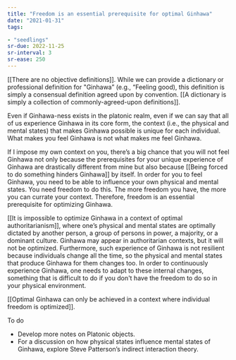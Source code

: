 ```yaml
---
title: "Freedom is an essential prerequisite for optimal Ginhawa"
date: "2021-01-31"
tags:

- "seedlings"
sr-due: 2022-11-25
sr-interval: 3
sr-ease: 250
---
```

[[There are no objective definitions]]. While we can provide a dictionary or professional definition for "Ginhawa” (e.g., “Feeling good), this definition is simply a consensual definition agreed upon by convention. [[A dictionary is simply a collection of commonly-agreed-upon definitions]].

Even if Ginhawa-ness exists in the platonic realm, even if we can say that all of us experience Ginhawa in its core form, the context (i.e., the physical and mental states) that makes Ginhawa possible is unique for each individual. What makes you feel Ginhawa is not what makes me feel Ginhawa.

If I impose my own context on you, there’s a big chance that you will not feel Ginhawa not only because the prerequisites for your unique experience of Ginhawa are drastically different from mine but also because [[Being forced to do something hinders Ginhawa]] by itself. In order for you to feel Ginhawa, you need to be able to influence your own physical and mental states. You need freedom to do this. The more freedom you have, the more you can currate your context. Therefore, freedom is an essential prerequisite for optimizing Ginhawa.

[[It is impossible to optimize Ginhawa in a context of optimal authoritarianism]], where one’s physical and mental states are optimally dictated by another person, a group of persons in power, a majority, or a dominant culture. Ginhawa may appear in authoritarian contexts, but it will not be optimized. Furthermore, such experience of Ginhawa is not resilient because individuals change all the time, so the physical and mental states that produce Ginhawa for them changes too. In order to continuously experience Ginhawa, one needs to adapt to these internal changes, something that is difficult to do if you don't have the freedom to do so in your physical environment.

[[Optimal Ginhawa can only be achieved in a context where individual freedom is optimized]].

To do

- Develop more notes on Platonic objects.
- For a discussion on how physical states influence mental states of Ginhawa, explore Steve Patterson’s indirect interaction theory.

